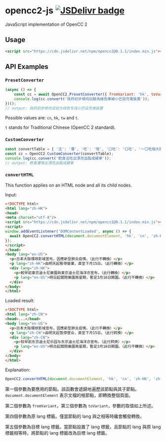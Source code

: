 # opencc2-js [![JSDelivr badge](https://data.jsdelivr.com/v1/package/npm/opencc2/badge)](https://www.jsdelivr.com/package/npm/opencc2)

JavaScript implementation of OpenCC 2

## Usage

```html
<script src="https://cdn.jsdelivr.net/npm/opencc2@0.1.1/index.min.js"></script>
```

## API Examples

### `PresetConverter`

```javascript
(async () => {
	const cc = await OpenCC2.PresetConverter({ fromVariant: 'hk', toVariant: 'cn' });
	console.log(cc.convert('政府初步傾向試驗為綠色專線小巴設充電裝置'));
})();
// output: 政府初步倾向试验为绿色专线小巴设充电装置
```

Possible values are: `cn`, `hk`, `tw` and `t`.

`t` stands for Traditional Chinese (OpenCC 2 standard).

### `CustomConverter`

```javascript
const convertTable = { '法': '灋', '吃': '喫', '口吃': '口吃', '一口吃個大胖子': '一口喫個大胖子' };
const cc = OpenCC2.CustomConverter(convertTable);
console.log(cc.convert('飲食法吃出漂亮血脂成績單'));
// output: 飲食灋喫出漂亮血脂成績單
```

### `convertHTML`

This function applies on an HTML node and all its child nodes.

Input:

```html
<!DOCTYPE html>
<html lang="zh-HK">
<head>
<meta charset="utf-8"/>
<script src="https://cdn.jsdelivr.net/npm/opencc2@0.1.1/index.min.js"></script>
<script>
window.addEventListener('DOMContentLoaded', async () => {
  await OpenCC2.convertHTML(document.documentElement, 'hk', 'cn', 'zh-HK', 'zh-CN');
});
</script>
</head>
<body lang="en-US">
  <p>日本大阪環球影城宣布，因應新型肺炎疫情，（此行不轉換）</p>
  <p lang="zh-HK">由明天起暫停營業，直至下月15日。（此行轉換）</p>
  <div lang="zh-HK">
    <p>較早前東京迪士尼樂園與東京迪士尼海洋亦宣布，（此行轉換）</p>
    <p lang="en-US">明日起關閉樂園兩星期，暫定3月16日開園。（此行不轉換）</p>
  </div>
</body>
</html>
```

Loaded result:

```html
<!DOCTYPE html>
<html lang="zh-CN">
<head>...</head>
<body lang="en-US">
  <p>日本大阪環球影城宣布，因應新型肺炎疫情，（此行不轉換）</p>
  <p lang="zh-CN">由明天起暂停营业，直至下月15日。（此行转换）</p>
  <div lang="zh-CN">
    <p>较早前东京迪士尼乐园与东京迪士尼海洋亦宣布，（此行转换）</p>
    <p lang="en-US">明日起關閉樂園兩星期，暫定3月16日開園。（此行不轉換）</p>
  </div>
</body>
</html>
```

Explanation:

```javascript
OpenCC2.convertHTML(document.documentElement, 'hk', 'cn', 'zh-HK', 'zh-CN');
```

第一個參數為要應用的節點。該函數會遞歸地遍歷該節點與其子節點。`document.documentElement` 表示文檔的根節點，即轉換整個頁面。

第二個參數為 `fromVariant`，第三個參數為 `toVariant`，參數的取值如上所述。

第四個參數為原 lang 標籤。僅當節點的 lang 與之相等時纔會觸發轉換。

第五個參數為目標 lang 標籤。當節點設置了 lang 標籤，且節點的 lang 與原 lang 標籤相等時，將節點的 lang 標籤改為目標 lang 標籤。
